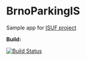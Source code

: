 # BrnoParkingIS
Sample app for <a href="https://github.com/JanRajnoha/ISUF">ISUF project</a>

**Build:**

[![Build Status](https://goid.visualstudio.com/ISUF/_apis/build/status/BrnoParkingIS%20-%20GitHub%20Build?branchName=master)](https://goid.visualstudio.com/ISUF/_build/latest?definitionId=16&branchName=master)
